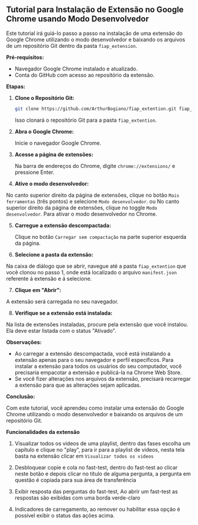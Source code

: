 ## Tutorial para Instalação de Extensão no Google Chrome usando Modo Desenvolvedor

Este tutorial irá guiá-lo passo a passo na instalação de uma extensão do Google Chrome utilizando o modo desenvolvedor e baixando os arquivos de um repositório Git dentro da pasta `fiap_extension`.

**Pré-requisitos:**

- Navegador Google Chrome instalado e atualizado.
- Conta do GitHub com acesso ao repositório da extensão.

**Etapas:**

1. **Clone o Repositório Git:**

   ```bash
   git clone https://github.com/ArthurBogiano/fiap_extention.git fiap_extention
   ```

   Isso clonará o repositório Git para a pasta `fiap_extention`.

2. **Abra o Google Chrome:**

   Inicie o navegador Google Chrome.

3. **Acesse a página de extensões:**

   Na barra de endereços do Chrome, digite `chrome://extensions/` e pressione Enter.

4. **Ative o modo desenvolvedor:**

No canto superior direito da página de extensões, clique no botão `Mais ferramentas` (três pontos) e selecione `Modo desenvolvedor`. ou
No canto superior direito da página de extensões, clique no toggle `Modo desenvolvedor`.
Para ativar o modo desenvolvedor no Chrome.

5. **Carregue a extensão descompactada:**

   Clique no botão `Carregar sem compactação` na parte superior esquerda da página.

6. **Selecione a pasta da extensão:**

Na caixa de diálogo que se abrir, navegue até a pasta `fiap_extention` que você clonou no passo 1, onde está localizado o arquivo `manifest.json` referente á extensão e á selecione.

7. **Clique em "Abrir":**

A extensão será carregada no seu navegador.

8. **Verifique se a extensão está instalada:**

Na lista de extensões instaladas, procure pela extensão que você instalou. Ela deve estar listada com o status "Ativado".

**Observações:**

- Ao carregar a extensão descompactada, você está instalando a extensão apenas para o seu navegador e perfil específicos. Para instalar a extensão para todos os usuários do seu computador, você precisaria empacotar a extensão e publicá-la na Chrome Web Store.
- Se você fizer alterações nos arquivos da extensão, precisará recarregar a extensão para que as alterações sejam aplicadas.

**Conclusão:**

Com este tutorial, você aprendeu como instalar uma extensão do Google Chrome utilizando o modo desenvolvedor e baixando os arquivos de um repositório Git.

**Funcionalidades da extensão**

1. Visualizar todos os videos de uma playlist, dentro das fases escolha um capítulo e clique no "play", para ir para a playlist de videos,
   nesta tela basta na extensão clicar em `Visualizar todos os videos`

2. Desbloquear copie e cola no fast-test, dentro do fast-test ao clicar neste botão e depois clicar no título de alguma pergunta, a pergunta em questão é copiada para sua área de transferência

3. Exibir resposta das perguntas do fast-test, Ao abrir um fast-test as respostas são exibidas com uma borda verde-claro

4. Indicadores de carregamento, ao remover ou habilitar essa opção é possível exibir o status das ações acima.
